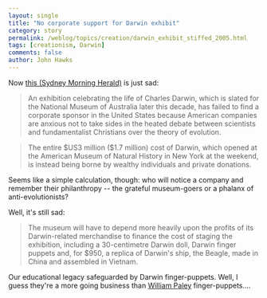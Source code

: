 ```yaml
---
layout: single 
title: "No corporate support for Darwin exhibit" 
category: story
permalink: /weblog/topics/creation/darwin_exhibit_stiffed_2005.html
tags: [creationism, Darwin] 
comments: false 
author: John Hawks 
---
```



<p>
Now <a href="http://www.smh.com.au/news/arts/evolving-into-a-tricky-exhibit/2005/11/21/1132421603091.html">this (Sydney Morning Herald)</a> is just sad: 
</p>

<blockquote>An exhibition celebrating the life of Charles Darwin, which is slated for the National Museum of Australia later this decade, has failed to find a corporate sponsor in the United States because American companies are anxious not to take sides in the heated debate between scientists and fundamentalist Christians over the theory of evolution.</blockquote>

<blockquote>The entire $US3 million ($1.7 million) cost of Darwin, which opened at the American Museum of Natural History in New York at the weekend, is instead being borne by wealthy individuals and private donations.</blockquote>

<p>
Seems like a simple calculation, though: who will notice a company and remember their philanthropy -- the grateful museum-goers or a phalanx of anti-evolutionists? 
</p>

<p>
Well, it's still sad:
</p>

<blockquote>The museum will have to depend more heavily upon the profits of its Darwin-related merchandise to finance the cost of staging the exhibition, including a 30-centimetre Darwin doll, Darwin finger puppets and, for $950, a replica of Darwin's ship, the Beagle, made in China and assembled in Vietnam.</blockquote>

<p>
Our educational legacy safeguarded by Darwin finger-puppets. Well, I guess they're a more going business than <a href="http://www.ucmp.berkeley.edu/history/paley.html">William Paley</a> finger-puppets....
</p>

